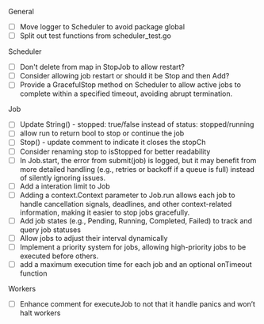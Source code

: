 General
- [ ] Move logger to Scheduler to avoid package global
- [ ] Split out test functions from scheduler_test.go

Scheduler
- [ ] Don't delete from map in StopJob to allow restart?
- [ ] Consider allowing job restart or should it be Stop and then Add?
- [ ] Provide a GracefulStop method on Scheduler to allow active jobs to complete within a specified timeout, avoiding abrupt termination.

Job
- [ ] Update String() - stopped: true/false instead of status: stopped/running
- [ ] allow run to return bool to stop or continue the job
- [ ] Stop() - update comment to indicate it closes the stopCh
- [ ] Consider renaming stop to isStopped for better readability
- [ ] In Job.start, the error from submit(job) is logged, but it may benefit from more detailed handling (e.g., retries or backoff if a queue is full) instead of silently ignoring issues.
- [ ] Add a interation limit to Job
- [ ] Adding a context.Context parameter to Job.run allows each job to handle cancellation signals, deadlines, and other context-related information, making it easier to stop jobs gracefully.
- [ ] Add job states (e.g., Pending, Running, Completed, Failed) to track and query job statuses
- [ ] Allow jobs to adjust their interval dynamically
- [ ] Implement a priority system for jobs, allowing high-priority jobs to be executed before others.
- [ ] add a maximum execution time for each job and an optional onTimeout function 

Workers
- [ ] Enhance comment for executeJob to not that it handle panics and won’t halt workers
